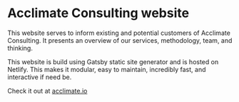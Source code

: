 # Acclimate Consulting website

This website serves to inform existing and potential customers of Acclimate Consulting.  It presents an overview of our services, methodology, team, and thinking.

This website is build using Gatsby static site generator and is hosted on Netlify.  This makes it modular, easy to maintain, incredibly fast, and interactive if need be.

Check it out at [acclimate.io](https://www.acclimate.io)
